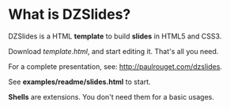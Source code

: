 What is DZSlides?
=================

DZSlides is a HTML **template** to build **slides** in HTML5 and CSS3.

Download *template.html*, and start editing it. That's all you need.

For a complete presentation, see: http://paulrouget.com/dzslides.

See **examples/readme/slides.html** to start.

**Shells** are extensions. You don't need them for a basic usages.
